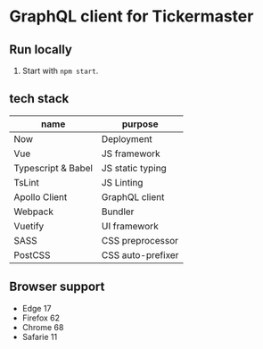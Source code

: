 # GraphQL client for Tickermaster

## Run locally
1. Start with `npm start`.

## tech stack
|name               |purpose|
|---                |---|
|Now                |Deployment|
|Vue                |JS framework|
|Typescript & Babel |JS static typing|
|TsLint             |JS Linting|
|Apollo Client      |GraphQL client|
|Webpack            |Bundler|
|Vuetify            |UI framework|
|SASS               |CSS preprocessor|
|PostCSS            |CSS auto-prefixer|

## Browser support
- Edge 17
- Firefox 62
- Chrome 68
- Safarie 11
